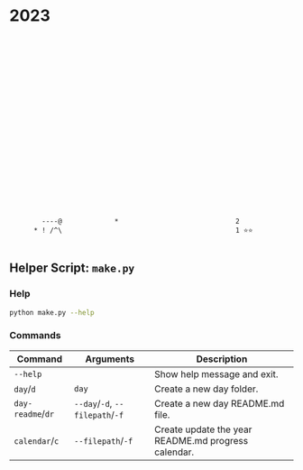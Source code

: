 # 2023

```click
                                                     
                                                     
                                                     
                                                     
                                                     
                                                     
                                                     
                                                     
                                                     
                                                     
                                                     
                                                     
                                                     
                                                     
                                                     
                                                     
                                                     
                                                     
                                                     
                                                     
                                                     
                                                     
                                                     
        ----@             *                             2
      * ! /^\                                           1 ⭐️⭐️
    

```



## Helper Script: `make.py`

### Help
```sh
python make.py --help
```

### Commands
| Command | Arguments | Description |
| --- | --- | --- |
| `--help` | | Show help message and exit. |
| `day`/`d` | `day` | Create a new day folder. |
| `day-readme`/`dr` | `--day`/`-d`, `--filepath`/`-f` | Create a new day README.md file. |
| `calendar`/`c` | `--filepath`/`-f` | Create update the year README.md progress calendar. |